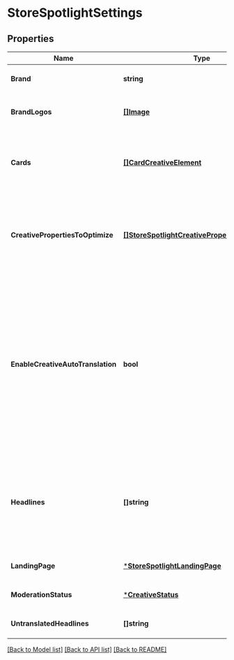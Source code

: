 # StoreSpotlightSettings

## Properties
Name | Type | Description | Notes
------------ | ------------- | ------------- | -------------
**Brand** | **string** | The name of the brand being advertised. | [optional] [default to null]
**BrandLogos** | [**[]Image**](Image.md) | The brand logo image assets to be used in the ad. | [optional] [default to null]
**Cards** | [**[]CardCreativeElement**](CardCreativeElement.md) | The sub-elements of the creative. Each card highlights a different ASIN associated to a brand Store. | [optional] [default to null]
**CreativePropertiesToOptimize** | [**[]StoreSpotlightCreativePropertiesToOptimize**](StoreSpotlightCreativePropertiesToOptimize.md) | The CreativeProperty Amazon will enhance or generate based on various factors like audience, placement etc. | [optional] [default to null]
**EnableCreativeAutoTranslation** | **bool** | If set to true and the headline and/or video are not in the marketplace&#x27;s default language, Amazon will attempt to translate them to the marketplace&#x27;s default language. If Amazon is unable to translate them, the ad will be rejected by moderation. | [optional] [default to null]
**Headlines** | **[]string** | The headline submitted as part of the ad creative. During your campaign, Amazon will optimize amongst the headlines you provide to match customer intent. | [optional] [default to null]
**LandingPage** | [***StoreSpotlightLandingPage**](StoreSpotlightLandingPage.md) |  | [optional] [default to null]
**ModerationStatus** | [***CreativeStatus**](CreativeStatus.md) |  | [optional] [default to null]
**UntranslatedHeadlines** | **[]string** | The headline entered by the advertiser. | [optional] [default to null]

[[Back to Model list]](../README.md#documentation-for-models) [[Back to API list]](../README.md#documentation-for-api-endpoints) [[Back to README]](../README.md)

